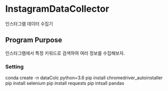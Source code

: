 # InstagramDataCollector
인스타그램 데이터 수집기

## Program Purpose
인스타그램에서 특정 키워드로 검색하여 여러 정보를 수집해보자.

### Setting 
conda create -n dataColc python=3.6
pip install chromedriver_autoinstaller
pip install selenium
pip install requests
pip intsall pandas
